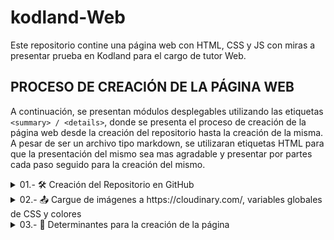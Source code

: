 # kodland-Web
Este repositorio contine una página web con HTML, CSS y JS con miras a presentar prueba en Kodland para el cargo de tutor Web. 


<h2>PROCESO DE CREACIÓN DE LA PÁGINA WEB</h2>
<p>A continuación, se presentan módulos desplegables utilizando las etiquetas <code>&lt;summary&gt; / &lt;details&gt;</code>, donde se presenta el proceso de creación de la página web desde la creación del repositorio hasta la creación de la misma.
A pesar de ser un archivo tipo markdown, se utilizaran etiquetas HTML para que la presentación del mismo sea mas agradable y presentar por partes cada paso seguido para la creación del mismo.</p>

<details>
<summary> 01.- 🛠 Creación del Repositorio en GitHub </summary>

1. Se se inicializa el repositorio en [GitHub](https://github.com/devpsicoamgg/kodland-Web).  
2. Se ingresó el nombre del repositorio el cual fue bautizado como: `kodland-Web`.  
3. Se marca como **Public** por temas de accesibilidad accesible para los evaluadores de Kodland.  
4. Se inició con la plantilla de `README.md` dada por [GitHub](https://github.com/devpsicoamgg/kodland-Web/blob/main/README.md) y en la cual se agregaba la descripción del proyecto, así como la [licencia_tipo-MIT](https://github.com/devpsicoamgg/kodland-Web/blob/main/LICENSE). 
5. Se crea la estructura del proyecto en mi pc 💻, creando la carpeta `Frontend`, con los archivos `index.html` y `styles.css`.  
6. Se abre terminal bash en la carpeta raíz del proyecto y usando el comando <code>git clone https://github.com/devpsicoamgg/kodland-Web.git </code> se vincula. 
7. Se crea la estructura del proyecto en mi pc 💻, creando las carpeta `Frontend` (con los archivos `index.html` y `styles.css`), y la carpeta `creationResources` (donde se almacenaran imágenes de proceso de construcción del proyecto).
8. Se abre la terminal integrada de VSC y con el comando <code>ctrl + ñ</code>. 
9. Se agregan todos los archivos a git con el comando <code>git add .</code>.
10. Se realiza el primer commit <code>git commit -m "First push: added index.html, styles.css, modified README.md and folders creationResources and frontend"</code>
11. Se pushea por medio del comando <code>git push origin main</code>.
</details>

<details>
<summary> 02.- 📤 Cargue de imágenes  a https://cloudinary.com/, variables globales de CSS y colores</summary>

1. Se accede a la cuenta de `cloudinary` para el cargue de imágenes que se utilizaran en el proyecto.
2. Se cargan las imágenes para el uso en el proyecto. 
3. las direcciones obtenidas son: 
- **a. Fondo principal en rojo --bg-red:** https://res.cloudinary.com/dt1aacjqj/image/upload/v1739683800/background2_sv2a6u.png  
- **b. Fondo principal en rosa --bg-pink:** https://res.cloudinary.com/dt1aacjqj/image/upload/v1739683798/background_w21x4k.pn
- **c. Imagen de producto redonda --product-round-img:** https://res.cloudinary.com/dt1aacjqj/image/upload/v1739683799/round_xfhblw.png  
- **d. Imagen final mano niño/a --child-hand-img:** https://res.cloudinary.com/dt1aacjqj/image/upload/v1739683799/photo_k4pcy4.jpg  
- **e. Imagen de producto cuadrada --product-square-img:** https://res.cloudinary.com/dt1aacjqj/image/upload/v1739683798/square_lcpl4z.png  
- **f. Imagen de producto Among Us --product-amongus-img:** https://res.cloudinary.com/dt1aacjqj/image/upload/v1739683798/amongus_ahodxs.png  
- **g. Imagen circulo naranja oscuro --circle-orange:** https://res.cloudinary.com/dt1aacjqj/image/upload/v1739683798/bg-grid2_cieqgd.png  
- **h. Imagen circulo rosa --circle-pink:** https://res.cloudinary.com/dt1aacjqj/image/upload/v1739683798/bg-grid_qmnhcd.png
4. Se obtienen los RGB de colores del recuadro del "header" el de "productos" y fondo principal en rojo obteniendo con el cuentagotas de paint los valores: 
- `rgb(255, 191, 105)`-`#ffbf69;` - header. 
- `rgb(203, 243, 240)`-`#cbf3f0` - productos. 
- `rgb(252, 46, 32)`-`#fc2e20;` - img color rojo . 
5. Se actualizan el archivo `styles.css`, creando variables que están disponibles globalmente para las los colores obtenidos así. 
```
:root {
  --color-header-bg-color: #ffbf69;
  --product-box-bg-color: #cbf3f0;
  --color-red: #fc2e20;
}
```
- Se agregan estos pantallazos de la obtención a la carpeta creationResources así: 
<div align="center">
  <img src="creationResources\colorCuentaGotas1.PNG" alt="Obtención del color #ffbf69 del header" width="400">
  <img src="creationResources/colorCuentaGotas2.PNG" alt="Obtención del color #cbf3f0 del recuadro de productos" width="400">
  <img src="creationResources/colorCuentaGotas3.PNG" alt="Obtención del color #fc2e20 de imagen anexa" width="400">
</div>  
</details>

<details>
<summary> 03.- 🤔 Determinantes para la creación de la página </summary>
<p>Teniendo como referente los estándares señalados en el archivo: 
<a href="https://docs.google.com/document/d/13Cgg9-YRnDmsapwbVPKHjwK7v8ADk3FqlABR1GpUJ7A/edit?tab=t.0" target="_blank">
WEB_Practical_task_for_the_tutor</a>. Se considera como relevante para la creación de la página con estos aspectos:
</p>

1. Combinación de Grid y Flexbox: 
- **Grid** para las estructuras principales, layouts como header, sección principal, productos y footer.
- **Flexbox** distribuir elementos en las secciones.
2. Diseño Responsivo: 
- **Responsive Design** se trabajará con media queries.
3. Integración de JavaScript: 
- **JavaScript** Se integrará JS para ventanas modales, menu hamburguesa.
4. Modularización como estrategia de código limpio y escalable: 
- **Codigo modularizado** se presentará el código modularizado en archivos para el JS, HTML, y CSS como ejercicio de buena practica, limpio y escalable.
</details>